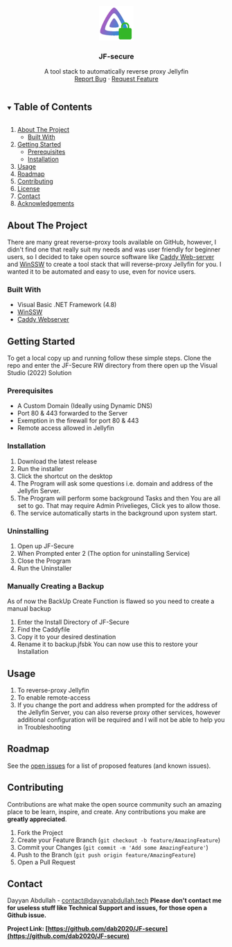 <!-- PROJECT LOGO -->
<br />
<p align="center">
  <a href="https://github.com/dab2020/JF-secure">
    <img src="images/logo.png" alt="Logo" width="80" height="80">
  </a>

  <h3 align="center">JF-secure</h3>

  <p align="center">
    A tool stack to automatically reverse proxy Jellyfin
    <br />
    <a href="https://github.com/dab2020/JF-secure/issues">Report Bug</a>
    ·
    <a href="https://github.com/dab2020/JF-secure/issues">Request Feature</a>
  </p>
</p>



<!-- TABLE OF CONTENTS -->
<details open="open">
  <summary><h2 style="display: inline-block">Table of Contents</h2></summary>
  <ol>
    <li>
      <a href="#about-the-project">About The Project</a>
      <ul>
        <li><a href="#built-with">Built With</a></li>
      </ul>
    </li>
    <li>
      <a href="#getting-started">Getting Started</a>
      <ul>
        <li><a href="#prerequisites">Prerequisites</a></li>
        <li><a href="#installation">Installation</a></li>
      </ul>
    </li>
    <li><a href="#usage">Usage</a></li>
    <li><a href="#roadmap">Roadmap</a></li>
    <li><a href="#contributing">Contributing</a></li>
    <li><a href="#license">License</a></li>
    <li><a href="#contact">Contact</a></li>
    <li><a href="#acknowledgements">Acknowledgements</a></li>
  </ol>
</details>



<!-- ABOUT THE PROJECT -->
## About The Project



There are many great reverse-proxy tools available on GitHub, however, I didn't find one that really suit my needs and was user friendly for beginner users, so I decided to take open source software like [Caddy Web-server](https://github.com/caddyserver/caddy) and [WinSSW](https://github.com/winsw/winsw) to create a tool stack that will reverse-proxy Jellyfin for you. I wanted it to be automated and easy to use, even for novice users.

### Built With

* Visual Basic .NET Framework (4.8)
* [WinSSW](https://github.com/winsw/winsw)
* [Caddy Webserver](https://github.com/caddyserver/caddy)



<!-- GETTING STARTED -->
## Getting Started

To get a local copy up and running follow these simple steps.
Clone the repo and enter the JF-Secure RW directory from there open up the Visual Studio (2022) Solution

### Prerequisites
* A Custom Domain (Ideally using Dynamic DNS)
* Port 80 & 443 forwarded to the Server
* Exemption in the firewall for port 80 & 443
* Remote access allowed in Jellyfin

### Installation
1. Download the latest release
2. Run the installer
3. Click the shortcut on the desktop
4. The Program will ask some questions i.e. domain and address of the Jellyfin Server.
6. The Program will perform some background Tasks and then You are all set to go. That may require Admin Privelieges, Click yes to allow those.
7. The service automatically starts in the background upon system start.

### Uninstalling
1. Open up JF-Secure
2. When Prompted enter 2 (The option for uninstalling Service)
3. Close the Program
4. Run the Uninstaller

### Manually Creating a Backup
As of now the BackUp Create Function is flawed so you need to create a manual backup
1. Enter the Install Directory of JF-Secure
2. Find the Caddyfile
3. Copy it to your desired destination
4. Rename it to backup.jfsbk
You can now use this to restore your Installation


<!-- USAGE EXAMPLES -->
## Usage

1. To reverse-proxy Jellyfin
2. To enable remote-access
3. If you change the port and address when prompted for the address of the Jellyfin Server, you can also reverse proxy other services, however additional configuration will be required and I will not be able to help you in Troubleshooting



<!-- ROADMAP -->
## Roadmap

See the [open issues](https://github.com/dab2020/JF-secure/issues) for a list of proposed features (and known issues).



<!-- CONTRIBUTING -->
## Contributing

Contributions are what make the open source community such an amazing place to be learn, inspire, and create. Any contributions you make are **greatly appreciated**.

1. Fork the Project
2. Create your Feature Branch (`git checkout -b feature/AmazingFeature`)
3. Commit your Changes (`git commit -m 'Add some AmazingFeature'`)
4. Push to the Branch (`git push origin feature/AmazingFeature`)
5. Open a Pull Request




<!-- CONTACT -->
## Contact

Dayyan Abdullah - contact@dayyanabdullah.tech
<b>Please don't contact me  for useless stuff like Technical Support and issues, for those open a Github issue.

Project Link: [https://github.com/dab2020/JF-secure](https://github.com/dab2020/JF-secure)







<!-- MARKDOWN LINKS & IMAGES -->
<!-- https://www.markdownguide.org/basic-syntax/#reference-style-links -->
[contributors-shield]: https://img.shields.io/github/contributors/github_username/repo.svg?style=for-the-badge
[contributors-url]: https://github.com/github_username/repo/graphs/contributors
[forks-shield]: https://img.shields.io/github/forks/github_username/repo.svg?style=for-the-badge
[forks-url]: https://github.com/github_username/repo/network/members
[stars-shield]: https://img.shields.io/github/stars/github_username/repo.svg?style=for-the-badge
[stars-url]: https://github.com/github_username/repo/stargazers
[issues-shield]: https://img.shields.io/github/issues/github_username/repo.svg?style=for-the-badge
[issues-url]: https://github.com/github_username/repo/issues
[license-shield]: https://img.shields.io/github/license/github_username/repo.svg?style=for-the-badge
[license-url]: https://github.com/github_username/repo/blob/master/LICENSE.txt
[linkedin-shield]: https://img.shields.io/badge/-LinkedIn-black.svg?style=for-the-badge&logo=linkedin&colorB=555
[linkedin-url]: https://linkedin.com/in/github_username
